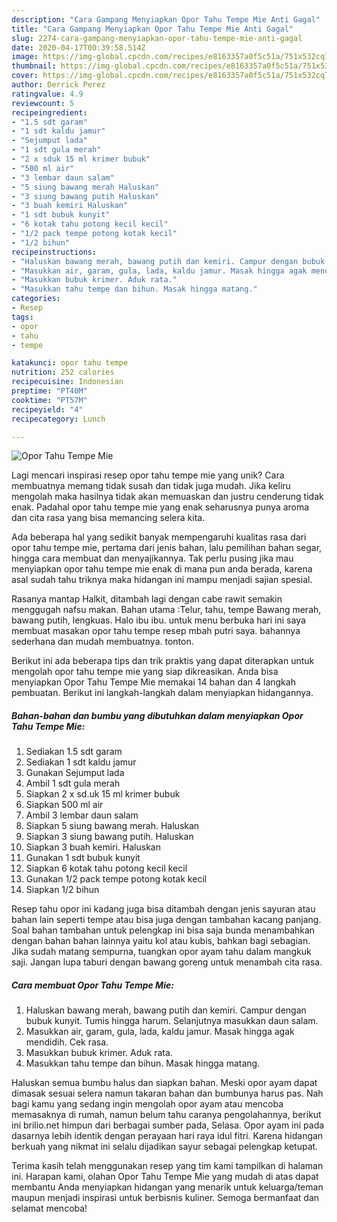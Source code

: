 ```yaml
---
description: "Cara Gampang Menyiapkan Opor Tahu Tempe Mie Anti Gagal"
title: "Cara Gampang Menyiapkan Opor Tahu Tempe Mie Anti Gagal"
slug: 2274-cara-gampang-menyiapkan-opor-tahu-tempe-mie-anti-gagal
date: 2020-04-17T00:39:58.514Z
image: https://img-global.cpcdn.com/recipes/e8163357a0f5c51a/751x532cq70/opor-tahu-tempe-mie-foto-resep-utama.jpg
thumbnail: https://img-global.cpcdn.com/recipes/e8163357a0f5c51a/751x532cq70/opor-tahu-tempe-mie-foto-resep-utama.jpg
cover: https://img-global.cpcdn.com/recipes/e8163357a0f5c51a/751x532cq70/opor-tahu-tempe-mie-foto-resep-utama.jpg
author: Derrick Perez
ratingvalue: 4.9
reviewcount: 5
recipeingredient:
- "1.5 sdt garam"
- "1 sdt kaldu jamur"
- "Sejumput lada"
- "1 sdt gula merah"
- "2 x sduk 15 ml krimer bubuk"
- "500 ml air"
- "3 lembar daun salam"
- "5 siung bawang merah Haluskan"
- "3 siung bawang putih Haluskan"
- "3 buah kemiri Haluskan"
- "1 sdt bubuk kunyit"
- "6 kotak tahu potong kecil kecil"
- "1/2 pack tempe potong kotak kecil"
- "1/2 bihun"
recipeinstructions:
- "Haluskan bawang merah, bawang putih dan kemiri. Campur dengan bubuk kunyit. Tumis hingga harum. Selanjutnya masukkan daun salam."
- "Masukkan air, garam, gula, lada, kaldu jamur. Masak hingga agak mendidih. Cek rasa."
- "Masukkan bubuk krimer. Aduk rata."
- "Masukkan tahu tempe dan bihun. Masak hingga matang."
categories:
- Resep
tags:
- opor
- tahu
- tempe

katakunci: opor tahu tempe 
nutrition: 252 calories
recipecuisine: Indonesian
preptime: "PT40M"
cooktime: "PT57M"
recipeyield: "4"
recipecategory: Lunch

---
```



![Opor Tahu Tempe Mie](https://img-global.cpcdn.com/recipes/e8163357a0f5c51a/751x532cq70/opor-tahu-tempe-mie-foto-resep-utama.jpg)

Lagi mencari inspirasi resep opor tahu tempe mie yang unik? Cara membuatnya memang tidak susah dan tidak juga mudah. Jika keliru mengolah maka hasilnya tidak akan memuaskan dan justru cenderung tidak enak. Padahal opor tahu tempe mie yang enak seharusnya punya aroma dan cita rasa yang bisa memancing selera kita.

Ada beberapa hal yang sedikit banyak mempengaruhi kualitas rasa dari opor tahu tempe mie, pertama dari jenis bahan, lalu pemilihan bahan segar, hingga cara membuat dan menyajikannya. Tak perlu pusing jika mau menyiapkan opor tahu tempe mie enak di mana pun anda berada, karena asal sudah tahu triknya maka hidangan ini mampu menjadi sajian spesial.

Rasanya mantap Halkit, ditambah lagi dengan cabe rawit semakin menggugah nafsu makan. Bahan utama :Telur, tahu, tempe Bawang merah, bawang putih, lengkuas. Halo ibu ibu. untuk menu berbuka hari ini saya membuat masakan opor tahu tempe resep mbah putri saya. bahannya sederhana dan mudah membuatnya. tonton.


Berikut ini ada beberapa tips dan trik praktis yang dapat diterapkan untuk mengolah opor tahu tempe mie yang siap dikreasikan. Anda bisa menyiapkan Opor Tahu Tempe Mie memakai 14 bahan dan 4 langkah pembuatan. Berikut ini langkah-langkah dalam menyiapkan hidangannya.

<!--inarticleads1-->

##### Bahan-bahan dan bumbu yang dibutuhkan dalam menyiapkan Opor Tahu Tempe Mie:

1. Sediakan 1.5 sdt garam
1. Sediakan 1 sdt kaldu jamur
1. Gunakan Sejumput lada
1. Ambil 1 sdt gula merah
1. Siapkan 2 x sd.uk 15 ml krimer bubuk
1. Siapkan 500 ml air
1. Ambil 3 lembar daun salam
1. Siapkan 5 siung bawang merah. Haluskan
1. Siapkan 3 siung bawang putih. Haluskan
1. Siapkan 3 buah kemiri. Haluskan
1. Gunakan 1 sdt bubuk kunyit
1. Siapkan 6 kotak tahu potong kecil kecil
1. Gunakan 1/2 pack tempe potong kotak kecil
1. Siapkan 1/2 bihun


Resep tahu opor ini kadang juga bisa ditambah dengan jenis sayuran atau bahan lain seperti tempe atau bisa juga dengan tambahan kacang panjang. Soal bahan tambahan untuk pelengkap ini bisa saja bunda menambahkan dengan bahan bahan lainnya yaitu kol atau kubis, bahkan bagi sebagian. Jika sudah matang sempurna, tuangkan opor ayam tahu dalam mangkuk saji. Jangan lupa taburi dengan bawang goreng untuk menambah cita rasa. 

<!--inarticleads2-->

##### Cara membuat Opor Tahu Tempe Mie:

1. Haluskan bawang merah, bawang putih dan kemiri. Campur dengan bubuk kunyit. Tumis hingga harum. Selanjutnya masukkan daun salam.
1. Masukkan air, garam, gula, lada, kaldu jamur. Masak hingga agak mendidih. Cek rasa.
1. Masukkan bubuk krimer. Aduk rata.
1. Masukkan tahu tempe dan bihun. Masak hingga matang.


Haluskan semua bumbu halus dan siapkan bahan. Meski opor ayam dapat dimasak sesuai selera namun takaran bahan dan bumbunya harus pas. Nah bagi kamu yang sedang ingin mengolah opor ayam atau mencoba memasaknya di rumah, namun belum tahu caranya pengolahannya, berikut ini brilio.net himpun dari berbagai sumber pada, Selasa. Opor ayam ini pada dasarnya lebih identik dengan perayaan hari raya idul fitri. Karena hidangan berkuah yang nikmat ini selalu dijadikan sayur sebagai pelengkap ketupat. 

Terima kasih telah menggunakan resep yang tim kami tampilkan di halaman ini. Harapan kami, olahan Opor Tahu Tempe Mie yang mudah di atas dapat membantu Anda menyiapkan hidangan yang menarik untuk keluarga/teman maupun menjadi inspirasi untuk berbisnis kuliner. Semoga bermanfaat dan selamat mencoba!
